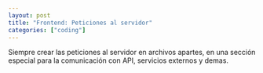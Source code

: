 ```yaml
---
layout: post
title: "Frontend: Peticiones al servidor"
categories: ["coding"]
---
```


Siempre crear las peticiones al servidor en archivos apartes,<!--more--> en una sección especial para la comunicación con API, servicios externos y demas.
